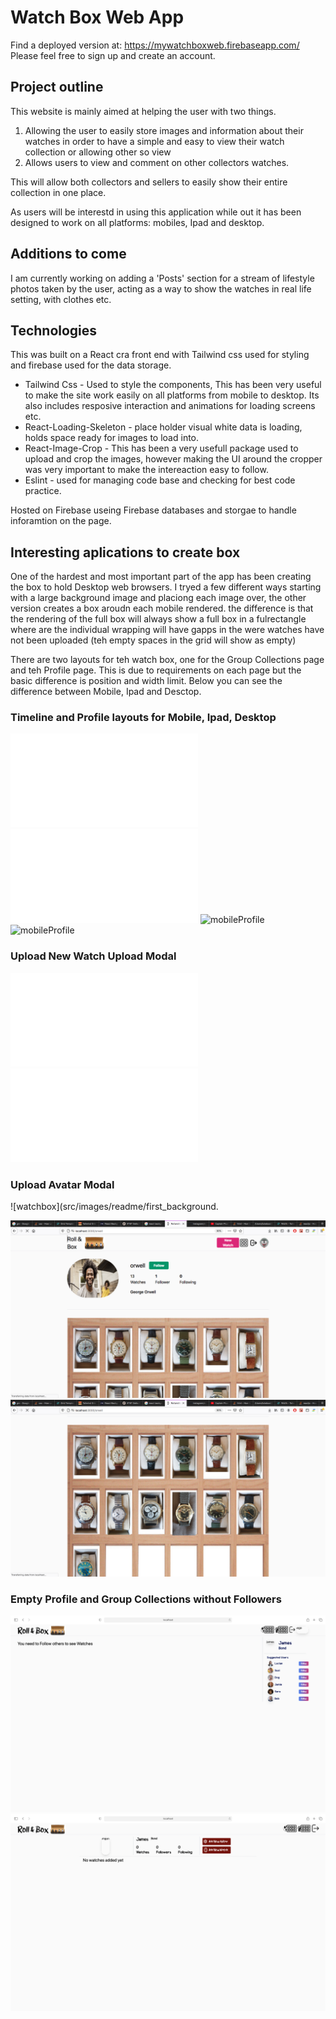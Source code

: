 
# Watch Box Web App 
Find a deployed version at: https://mywatchboxweb.firebaseapp.com/
Please feel free to sign up and create an account.

## Project outline
This website is mainly aimed at helping the user with two things.
1. Allowing the user to easily store images and information about their watches in order to have a simple and easy to view their watch collection or allowing other so view
2. Allows users to view and comment on other collectors watches. 

This will allow both collectors and sellers to easily show their entire collection in one place.

As users will be interestd in using this application while out it has been designed to work on all platforms: mobiles, Ipad and desktop.

## Additions to come
I am currently working on adding a 'Posts' section for a stream of lifestyle photos taken by the user, acting as a way to show the watches in real life setting, with clothes etc.


## Technologies
This was built on a React cra front end with Tailwind css used for styling and firebase used for the data storage.

- Tailwind Css - Used to style the components, This has been very useful to make the site work easily on all platforms from mobile to desktop. Its also includes resposive interaction and animations for loading screens etc. 
- React-Loading-Skeleton - place holder visual white data is loading, holds space ready for images to load into.
- React-Image-Crop - This has been a very usefull package used to upload and crop the images, however making the UI around the cropper was very important to make the intereaction easy to follow.
- Eslint - used for managing code base and checking for best code practice.

Hosted on Firebase useing Firebase databases and storgae to handle inforamtion on the page.

## Interesting aplications to create box
One of the hardest and most important part of the app has been creating the box to hold Desktop web browsers.
I tryed a few different ways starting with a large background image and placiong each image over, the other version creates a box aroudn each mobile rendered. the difference is that the rendering of the full box will always show a full box in a fulrectangle where are the individual wrapping will have gapps in the were watches have not been uploaded (teh empty spaces in the grid will show as empty)

There are two layouts for teh watch box, one for the Group Collections page and teh Profile page. This is due to requirements on each page but the basic difference is position and width limit.
Below you can see the difference between Mobile, Ipad and Desctop.

### Timeline and Profile layouts for Mobile, Ipad, Desktop
![mobileProfile](src/images/readme/Mobile_profile_timeline.pdf)
![mobileProfile](src/images/readme/Ipad_layout.pdf)
![mobileProfile](src/images/readme/Timeline.png)
![mobileProfile](src/images/readme/timeline_with_followers.png)

### Upload New Watch Upload Modal
![watchbox](src/images/readme/Avatar_upload.pdf)
![watchbox](src/images/readme/Mobile_watch_upload.pdf)

### Upload Avatar Modal
![watchbox](src/images/readme/first_background.

![watchbox](src/images/readme/first_background.png)
![watchbox2](src/images/readme/first_background_2.png)

### Empty Profile and Group Collections without Followers
![mobileProfile](src/images/readme/Timeline_empty.png)
![mobileProfile](src/images/readme/Profile_empty.png)


<!-- This had its limitations though it me be something that the user can chose between.
- This style will have empty spaces even if the watch is not there. 
- Works well when there is not information.

The second style uses a single a single box .png as shown below which is used as a background image that is repeated around each image which means the box will only be visiable around existant watches. This means the box is infinate and will grow with the collection. It does also mean that there will be spaces that are not showing the box leading to a non complete box visual as shown below.

![watchoutline](src/images/readme/single_box.png)
![watchoutline](src/images/readme/profile_box.png)
![watchoutline](src/images/readme/timeline_box.png) -->